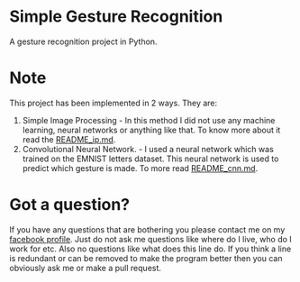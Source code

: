 # Simple Gesture Recognition
A gesture recognition project in Python.

# Note
This project has been implemented in 2 ways. They are:
1. Simple Image Processing - In this method I did not use any machine learning, neural networks or anything like that. To know more about it read the <a href="http://github.com/evilport2/simplegesturerecognition/README_ip.md">README_ip.md</a>.
2. Convolutional Neural Network. - I used a neural network which was trained on the EMNIST letters dataset. This neural network is used to predict which gesture is made. To more read <a href="http://github.com/evilport2/simplegesturerecognition/README_cnn.md">README_cnn.md</a>.

# Got a question?
If you have any questions that are bothering you please contact me on my <a href = "facebook.com/dibakar.saha.750">facebook profile</a>. Just do not ask me questions like where do I live, who do I work for etc. Also no questions like what does this line do. If you think a line is redundant or can be removed to make the program better then you can obviously ask me or make a pull request.